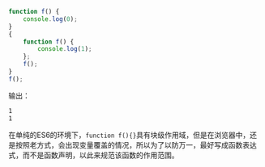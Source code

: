 ```javascript
function f() {
    console.log(0);
}
{
    function f() {
        console.log(1);
    };
    f();
}
f();
```

输出：

```bash
1
1
```

在单纯的ES6的环境下，`function f(){}`具有块级作用域，但是在浏览器中，还是按照老方式，会出现变量覆盖的情况，所以为了以防万一，最好写成函数表达式，而不是函数声明，以此来规范该函数的作用范围。